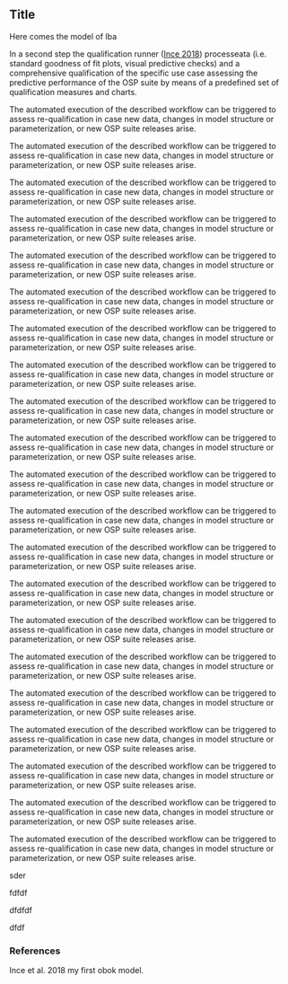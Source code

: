 ## Title

Here comes the model of Iba 


In a second step the qualification runner ([Ince 2018](https://github.com/sfrechen/Qualification-DDI-CYP3A4/blob/master/test.md#References)) processeata (i.e. standard goodness of fit plots, visual predictive checks) and a comprehensive qualification of the specific use case assessing the predictive performance of the OSP suite by means of a predefined set of qualification measures and charts. 

The automated execution of the described workflow can be triggered to assess re-qualification in case new data, changes in model structure or parameterization, or new OSP suite releases arise.


The automated execution of the described workflow can be triggered to assess re-qualification in case new data, changes in model structure or parameterization, or new OSP suite releases arise.


The automated execution of the described workflow can be triggered to assess re-qualification in case new data, changes in model structure or parameterization, or new OSP suite releases arise.


The automated execution of the described workflow can be triggered to assess re-qualification in case new data, changes in model structure or parameterization, or new OSP suite releases arise.


The automated execution of the described workflow can be triggered to assess re-qualification in case new data, changes in model structure or parameterization, or new OSP suite releases arise.


The automated execution of the described workflow can be triggered to assess re-qualification in case new data, changes in model structure or parameterization, or new OSP suite releases arise.


The automated execution of the described workflow can be triggered to assess re-qualification in case new data, changes in model structure or parameterization, or new OSP suite releases arise.


The automated execution of the described workflow can be triggered to assess re-qualification in case new data, changes in model structure or parameterization, or new OSP suite releases arise.


The automated execution of the described workflow can be triggered to assess re-qualification in case new data, changes in model structure or parameterization, or new OSP suite releases arise.


The automated execution of the described workflow can be triggered to assess re-qualification in case new data, changes in model structure or parameterization, or new OSP suite releases arise.


The automated execution of the described workflow can be triggered to assess re-qualification in case new data, changes in model structure or parameterization, or new OSP suite releases arise.


The automated execution of the described workflow can be triggered to assess re-qualification in case new data, changes in model structure or parameterization, or new OSP suite releases arise.


The automated execution of the described workflow can be triggered to assess re-qualification in case new data, changes in model structure or parameterization, or new OSP suite releases arise.


The automated execution of the described workflow can be triggered to assess re-qualification in case new data, changes in model structure or parameterization, or new OSP suite releases arise.


The automated execution of the described workflow can be triggered to assess re-qualification in case new data, changes in model structure or parameterization, or new OSP suite releases arise.


The automated execution of the described workflow can be triggered to assess re-qualification in case new data, changes in model structure or parameterization, or new OSP suite releases arise.


The automated execution of the described workflow can be triggered to assess re-qualification in case new data, changes in model structure or parameterization, or new OSP suite releases arise.


The automated execution of the described workflow can be triggered to assess re-qualification in case new data, changes in model structure or parameterization, or new OSP suite releases arise.


The automated execution of the described workflow can be triggered to assess re-qualification in case new data, changes in model structure or parameterization, or new OSP suite releases arise.


The automated execution of the described workflow can be triggered to assess re-qualification in case new data, changes in model structure or parameterization, or new OSP suite releases arise.


The automated execution of the described workflow can be triggered to assess re-qualification in case new data, changes in model structure or parameterization, or new OSP suite releases arise.










sder












fdfdf







































dfdfdf



dfdf



### References

Ince et al. 2018 my first obok model.

